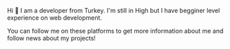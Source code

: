Hi 👋 I am a developer from Turkey. I'm still in High but I have begginer level experience on web development.

You can follow me on these platforms to get more information about me and follow news about my projects!
